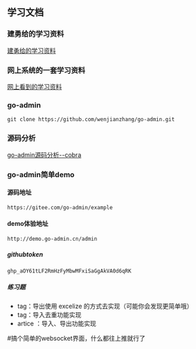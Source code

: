 ## 学习文档
### 建勇给的学习资料
[建勇给的学习资料](https://www.topgoer.com/go%E5%9F%BA%E7%A1%80/)
### 网上系统的一套学习资料
[网上看到的学习资料](https://segmentfault.com/a/1190000013297625)
### go-admin
```cassandraql
git clone https://github.com/wenjianzhang/go-admin.git
```
### 源码分析
[go-admin源码分析--cobra](https://blog.csdn.net/weixin_44324366/article/details/106063237)

### go-admin简单demo
#### 源码地址
```cassandraql
https://gitee.com/go-admin/example
```
#### demo体验地址
```cassandraql
http://demo.go-admin.cn/admin
```

##### githubtoken
```
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
```
##### 练习题
* tag：导出使用 excelize 的方式去实现（可能你会发现更简单哦）
* tag：导入去重功能实现
* artice ：导入、导出功能实现


#搞个简单的websocket界面，什么都往上推就行了